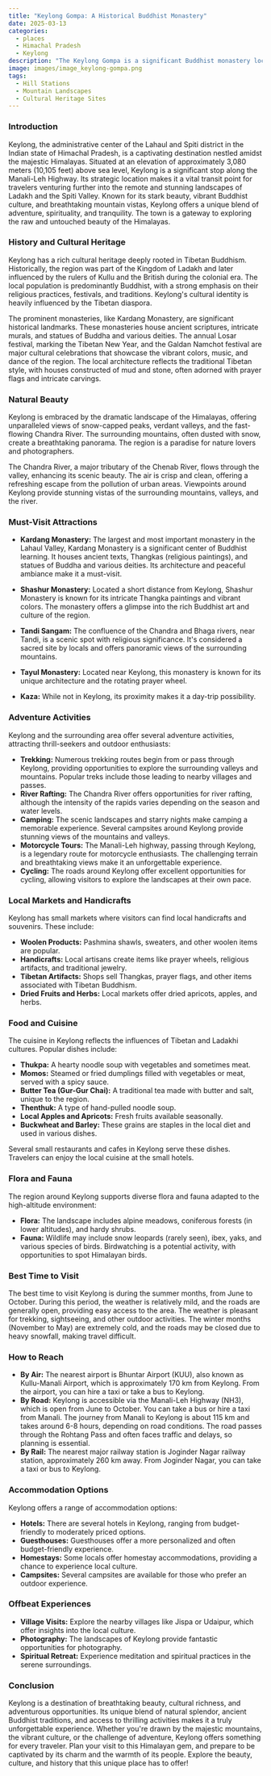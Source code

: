 ```yaml
---
title: "Keylong Gompa: A Historical Buddhist Monastery"
date: 2025-03-13
categories:
  - places
  - Himachal Pradesh
  - Keylong
description: "The Keylong Gompa is a significant Buddhist monastery located in the town of Keylong, Himachal Pradesh. It is one of the oldest and most revered monasteries in the region, offering a glimpse into the rich cultural and religious heritage of the area."
image: images/image_keylong-gompa.png
tags: 
  - Hill Stations
  - Mountain Landscapes
  - Cultural Heritage Sites
---
```



### **Introduction**

Keylong, the administrative center of the Lahaul and Spiti district in the Indian state of Himachal Pradesh, is a captivating destination nestled amidst the majestic Himalayas. Situated at an elevation of approximately 3,080 meters (10,105 feet) above sea level, Keylong is a significant stop along the Manali-Leh Highway. Its strategic location makes it a vital transit point for travelers venturing further into the remote and stunning landscapes of Ladakh and the Spiti Valley. Known for its stark beauty, vibrant Buddhist culture, and breathtaking mountain vistas, Keylong offers a unique blend of adventure, spirituality, and tranquility. The town is a gateway to exploring the raw and untouched beauty of the Himalayas.

### **History and Cultural Heritage**

Keylong has a rich cultural heritage deeply rooted in Tibetan Buddhism. Historically, the region was part of the Kingdom of Ladakh and later influenced by the rulers of Kullu and the British during the colonial era. The local population is predominantly Buddhist, with a strong emphasis on their religious practices, festivals, and traditions. Keylong's cultural identity is heavily influenced by the Tibetan diaspora.

The prominent monasteries, like Kardang Monastery, are significant historical landmarks. These monasteries house ancient scriptures, intricate murals, and statues of Buddha and various deities. The annual Losar festival, marking the Tibetan New Year, and the Galdan Namchot festival are major cultural celebrations that showcase the vibrant colors, music, and dance of the region. The local architecture reflects the traditional Tibetan style, with houses constructed of mud and stone, often adorned with prayer flags and intricate carvings.



### **Natural Beauty**

Keylong is embraced by the dramatic landscape of the Himalayas, offering unparalleled views of snow-capped peaks, verdant valleys, and the fast-flowing Chandra River. The surrounding mountains, often dusted with snow, create a breathtaking panorama. The region is a paradise for nature lovers and photographers.

The Chandra River, a major tributary of the Chenab River, flows through the valley, enhancing its scenic beauty. The air is crisp and clean, offering a refreshing escape from the pollution of urban areas. Viewpoints around Keylong provide stunning vistas of the surrounding mountains, valleys, and the river.

### **Must-Visit Attractions**

*   **Kardang Monastery:** The largest and most important monastery in the Lahaul Valley, Kardang Monastery is a significant center of Buddhist learning. It houses ancient texts, Thangkas (religious paintings), and statues of Buddha and various deities. Its architecture and peaceful ambiance make it a must-visit.



*   **Shashur Monastery:** Located a short distance from Keylong, Shashur Monastery is known for its intricate Thangka paintings and vibrant colors. The monastery offers a glimpse into the rich Buddhist art and culture of the region.

*   **Tandi Sangam:** The confluence of the Chandra and Bhaga rivers, near Tandi, is a scenic spot with religious significance. It's considered a sacred site by locals and offers panoramic views of the surrounding mountains.

*   **Tayul Monastery:** Located near Keylong, this monastery is known for its unique architecture and the rotating prayer wheel.

*   **Kaza:** While not in Keylong, its proximity makes it a day-trip possibility.

### **Adventure Activities**

Keylong and the surrounding area offer several adventure activities, attracting thrill-seekers and outdoor enthusiasts:

*   **Trekking:** Numerous trekking routes begin from or pass through Keylong, providing opportunities to explore the surrounding valleys and mountains. Popular treks include those leading to nearby villages and passes.
*   **River Rafting:** The Chandra River offers opportunities for river rafting, although the intensity of the rapids varies depending on the season and water levels.
*   **Camping:** The scenic landscapes and starry nights make camping a memorable experience. Several campsites around Keylong provide stunning views of the mountains and valleys.
*   **Motorcycle Tours:** The Manali-Leh highway, passing through Keylong, is a legendary route for motorcycle enthusiasts. The challenging terrain and breathtaking views make it an unforgettable experience.
*   **Cycling:** The roads around Keylong offer excellent opportunities for cycling, allowing visitors to explore the landscapes at their own pace.

### **Local Markets and Handicrafts**

Keylong has small markets where visitors can find local handicrafts and souvenirs. These include:

*   **Woolen Products:** Pashmina shawls, sweaters, and other woolen items are popular.
*   **Handicrafts:** Local artisans create items like prayer wheels, religious artifacts, and traditional jewelry.
*   **Tibetan Artifacts:** Shops sell Thangkas, prayer flags, and other items associated with Tibetan Buddhism.
*   **Dried Fruits and Herbs:** Local markets offer dried apricots, apples, and herbs.

### **Food and Cuisine**

The cuisine in Keylong reflects the influences of Tibetan and Ladakhi cultures. Popular dishes include:

*   **Thukpa:** A hearty noodle soup with vegetables and sometimes meat.
*   **Momos:** Steamed or fried dumplings filled with vegetables or meat, served with a spicy sauce.
*   **Butter Tea (Gur-Gur Chai):** A traditional tea made with butter and salt, unique to the region.
*   **Thenthuk:** A type of hand-pulled noodle soup.
*   **Local Apples and Apricots:** Fresh fruits available seasonally.
*   **Buckwheat and Barley:** These grains are staples in the local diet and used in various dishes.

Several small restaurants and cafes in Keylong serve these dishes. Travelers can enjoy the local cuisine at the small hotels.

### **Flora and Fauna**

The region around Keylong supports diverse flora and fauna adapted to the high-altitude environment:

*   **Flora:** The landscape includes alpine meadows, coniferous forests (in lower altitudes), and hardy shrubs.
*   **Fauna:** Wildlife may include snow leopards (rarely seen), ibex, yaks, and various species of birds. Birdwatching is a potential activity, with opportunities to spot Himalayan birds.

### **Best Time to Visit**

The best time to visit Keylong is during the summer months, from June to October. During this period, the weather is relatively mild, and the roads are generally open, providing easy access to the area. The weather is pleasant for trekking, sightseeing, and other outdoor activities. The winter months (November to May) are extremely cold, and the roads may be closed due to heavy snowfall, making travel difficult.

### **How to Reach**

*   **By Air:** The nearest airport is Bhuntar Airport (KUU), also known as Kullu-Manali Airport, which is approximately 170 km from Keylong. From the airport, you can hire a taxi or take a bus to Keylong.
*   **By Road:** Keylong is accessible via the Manali-Leh Highway (NH3), which is open from June to October. You can take a bus or hire a taxi from Manali. The journey from Manali to Keylong is about 115 km and takes around 6-8 hours, depending on road conditions. The road passes through the Rohtang Pass and often faces traffic and delays, so planning is essential.
*   **By Rail:** The nearest major railway station is Joginder Nagar railway station, approximately 260 km away. From Joginder Nagar, you can take a taxi or bus to Keylong.

### **Accommodation Options**

Keylong offers a range of accommodation options:

*   **Hotels:** There are several hotels in Keylong, ranging from budget-friendly to moderately priced options.
*   **Guesthouses:** Guesthouses offer a more personalized and often budget-friendly experience.
*   **Homestays:** Some locals offer homestay accommodations, providing a chance to experience local culture.
*   **Campsites:** Several campsites are available for those who prefer an outdoor experience.

### **Offbeat Experiences**

*   **Village Visits:** Explore the nearby villages like Jispa or Udaipur, which offer insights into the local culture.
*   **Photography:** The landscapes of Keylong provide fantastic opportunities for photography.
*   **Spiritual Retreat:** Experience meditation and spiritual practices in the serene surroundings.

### **Conclusion**

Keylong is a destination of breathtaking beauty, cultural richness, and adventurous opportunities. Its unique blend of natural splendor, ancient Buddhist traditions, and access to thrilling activities makes it a truly unforgettable experience. Whether you're drawn by the majestic mountains, the vibrant culture, or the challenge of adventure, Keylong offers something for every traveler. Plan your visit to this Himalayan gem, and prepare to be captivated by its charm and the warmth of its people. Explore the beauty, culture, and history that this unique place has to offer!


